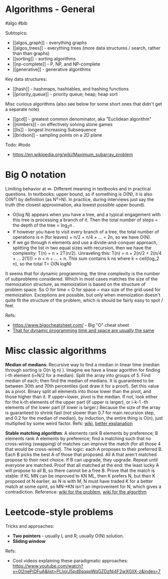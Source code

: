 # Algorithms - General

#algo #bib


Subtopics:
* [[algos_graph]] - everything graphs
* [[algos_trees]] - everything trees (more data structures / search, rather than than graphs)
* [[sorting]] - sorting algorithms
* [[np-complete]] - P, NP, and NP-complete
* [[generative]] - generative algorithms

Key data structures:
* [[hash]] - hashmaps, hashtables, and hashing functions
* [[priority_queue]] - priority queue; heap; heap sort

Misc curious algorithms (also see below for some short ones that didn't get a separate note)
* [[gcd]] - greatest common denominator, aka "Euclidean algorithm"
* [[nimbers]] - on effectively solving stone games
* [[lis]] - longest Increasing Subsequence
* [[bridson]] - sampling points on a 2D plane

Todo: #todo
* https://en.wikipedia.org/wiki/Maximum_subarray_problem

# Big O notation

Limiting behavior at ∞. Different meaning in textbooks and in practical questions. In textbooks: upper bound, so if something is O(N), it is also O(N²) by definition (as N²>N). In practice, during interviews just say the truth (the closest approximation, aka lowest possible upper bound). 

* O(log N) appears when you have a tree, and a typical engagement with this tree is processing a branch of it. Then the total number of steps = the depth of the tree = $\log_2 n$ . 
* If however you have to visit every branch of a tree, the total number of operations is n (for leaves) + n/2 + n/4 + ... = 2n, so we have O(N).
* If we go through n elements and use a divide-and-conquer approach, splitting the list in two equal sizes with recursion, then we have the complexity: T(n) = n + 2T(n/2). Unraveling this: T(n) = n + 2(n/2 + 2(n/4 + ... 2(1))) = n + n +  ... + n. This sum contains k ns where k = ceil(log_2 n), so the total T= O(N logN)

It seems that for dynamic programming, the time complexity is the number of subproblems considered. Which in most cases matches the size of the memoization structure, as memoization is based on the structure of problem space. So O for time = O for space = max size of the grid used for memoization. Exceptions are possible, but only when memoization doesn't quite fit the structure of the problem, which is should be fairly easy to spot / feel.

Refs:
* https://www.bigocheatsheet.com/ - Big "O" cheat sheet
* [That for dynamic programming time and space are usually the same](http://www.fairlynerdy.com/dynamic-programming-time-complexity/)

# Misc classic algorithms

**Median of medians**: Recursive way to find a median in linear time (median through sorting is O(n lg n) ). Imagine we have a linear agorithm for finding i-th element (i=N/2 for a median). Split the array into groups of 5. Find median of each; then find the median of medians. It is guaranteed to be between 30th and 70th percentiles (just draw it for a proof). Set this value as a pivot. Binary split all elements into those lower than the pivot, and those higher than it. If upper=lower, pivot is the median. If not, look either for the k-th elements of the upper part (if upper is larger), or i-k-1 -th elements of the lower part (if lower is larger.)  Because the size of the array is guaranteed to shrink fast (not slower than 0.7 for main recursion step, and 0.2 for the median of median), by induction, the entire thing is O(n), just multiplied by some weird factor. Refs: [wiki](https://en.wikipedia.org/wiki/Median_of_medians), [better explanation](https://www.austinrochford.com/posts/2013-10-28-median-of-medians.html)

**Stable matching algorithm**: A elements rank B elements by preference; B elements rank A elements by preference; find a matching such that no cross-wiring (swapping) of matches can improve the match (for all those 4 that would be cross-wired). The logic: each A proposes to their preferred B. Each B picks the best A of those that proposed. All A that aren't matched propose to their next choice. If B can upgrade, they upgrade. Repeat until everyone are matched. Proof that all matched at the end: the least lucky A will propose to all B, so there cannot be a free B. Prove that the match is stable: if KL MN can be improved to KN ML, then K prefers N, but then K proposed ot N earlier; as N is with M, N must have traded K for a better match at some opint, so MN→KN isn't an improvement for N, which gives a contradiction. Reference: [wiki for the problem](https://en.wikipedia.org/wiki/Stable_marriage_problem), [wiki for the algorithm](https://en.wikipedia.org/wiki/Gale%E2%80%93Shapley_algorithm)

# Leetcode-style problems

Tricks and approaches:
* **Two pointers** - usually L and R; usually O(N) solution.
* **Sliding window**

Refs:
* Cool videos explaining these paradigmatic approaches: https://www.youtube.com/watch?v=0l2nePjDFuA&list=PLlxjrJ5pd8sqqpWqGZDzNi4F2wXGllX-z&index=7